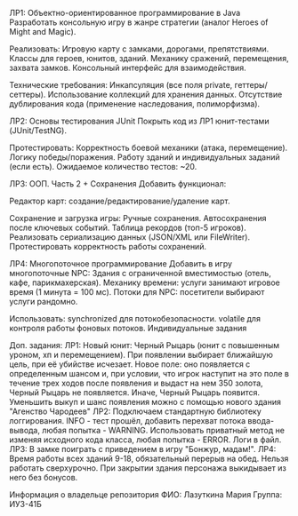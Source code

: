 ЛР1: Объектно-ориентированное программирование в Java
Разработать консольную игру в жанре стратегии (аналог Heroes of Might and Magic).

Реализовать:
Игровую карту с замками, дорогами, препятствиями.
Классы для героев, юнитов, зданий.
Механику сражений, перемещения, захвата замков.
Консольный интерфейс для взаимодействия.

Технические требования:
Инкапсуляция (все поля private, геттеры/сеттеры).
Использование коллекций для хранения данных.
Отсутствие дублирования кода (применение наследования, полиморфизма).

ЛР2: Основы тестирования JUnit
Покрыть код из ЛР1 юнит-тестами (JUnit/TestNG).

Протестировать:
Корректность боевой механики (атака, перемещение).
Логику победы/поражения.
Работу зданий и индивидуальных заданий (если есть).
Ожидаемое количество тестов: ~20.

ЛР3: ООП. Часть 2 + Сохранения
Добавить функционал:

Редактор карт: создание/редактирование/удаление карт.

Сохранение и загрузка игры:
Ручные сохранения.
Автосохранения после ключевых событий.
Таблица рекордов (топ-5 игроков).
Реализовать сериализацию данных (JSON/XML или FileWriter).
Протестировать корректность работы сохранений.

ЛР4: Многопоточное программирование
Добавить в игру многопоточные NPC:
Здания с ограниченной вместимостью (отель, кафе, парикмахерская).
Механику времени: услуги занимают игровое время (1 минута = 100 мс).
Потоки для NPC: посетители выбирают услуги рандомно.

Использовать:
synchronized для потокобезопасности.
volatile для контроля работы фоновых потоков.
Индивидуальные задания

Доп. задания:
ЛР1: Новый юнит: Черный Рыцарь (юнит с повышенным уроном, хп и перемещением). При появлении выбирает ближайшую цель, при её убийстве исчезает. Новое поле: оно появляется с определенным шансом и, при условии, что игрок наступит на это поле в течение трех ходов после появления и выдаст на нем 350 золота, Черный Рыцарь не появляется. Иначе, Черный Рыцарь появится. Уменьшить выкуп и шанс появления можно с помощью нового здания "Агенство Чародеев"
ЛР2: Подключаем стандартную библиотеку логгирования. INFO - тест прошёл, добавить перехват потока ввода-вывода, любая попытка - WARNING. Использовать приватный метод не изменяя исходного кода класса, любая попытка - ERROR. Логи в файл.
ЛР3: В замке поиграть с приведением в игру "Бонжур, мадам!". 
ЛР4: Время работы всех зданий 9-18, обязательный перерыв на обед. Нельзя работать сверхурочно. При закрытии здания персонажа выкидывает из него без бонусов.
 
Информация о владельце репозитория
ФИО: Лазуткина Мария
Группа: ИУ3-41Б
